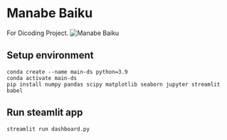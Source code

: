 # Manabe Baiku
For Dicoding Project.
![Manabe Baiku]([URL](https://static1.cbrimages.com/wordpress/wp-content/uploads/2021/01/Saiki-K-Manabe-Baiku-BKB-Rule.jpg))
## Setup environment
```
conda create --name main-ds python=3.9
conda activate main-ds
pip install numpy pandas scipy matplotlib seaborn jupyter streamlit babel
```

## Run steamlit app
```
streamlit run dashboard.py
```
